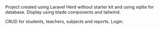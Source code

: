 Project created using Laravel Herd without starter kit and using sqlite for database.
Display using blade components and tailwind.

CRUD for students, teachers, subjects and reports.
Login.
